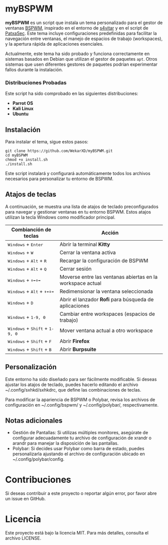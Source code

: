# myBSPWM

**myBSPWM** es un script que instala un tema personalizado para el gestor de ventanas [BSPWM](https://github.com/baskerville/bspwm), inspirado en el entorno de [s4vitar](https://github.com/s4vitar) y en el script de [PatxaSec](https://github.com/PatxaSec/myBSPWM). Este tema incluye configuraciones predefinidas para facilitar la navegación entre ventanas, el manejo de espacios de trabajo (workspaces), y la apertura rápida de aplicaciones esenciales.

Actualmente, este tema ha sido probado y funciona correctamente en sistemas basados en Debian que utilizan el gestor de paquetes `apt`. Otros sistemas que usen diferentes gestores de paquetes podrían experimentar fallos durante la instalación.

### Distribuciones Probadas

Este script ha sido comprobado en las siguientes distribuciones:

- **Parrot OS**
- **Kali Linux**
- **Ubuntu**

## Instalación

Para instalar el tema, sigue estos pasos:

```
git clone https://github.com/WekarXD/myBSPWM.git
cd myBSPWM
chmod +x install.sh
./install.sh
```

Este script instalará y configurará automáticamente todos los archivos necesarios para personalizar tu entorno de BSPWM.

## Atajos de teclas

A continuación, se muestra una lista de atajos de teclado preconfigurados para navegar y gestionar ventanas en tu entorno BSPWM. Estos atajos utilizan la tecla Windows como modificador principal.

| Combianción de teclas                                     | Acción                                                     |
| --------------------------------------------------------- | ---------------------------------------------------------- |
| <kbd>Windows</kbd> + <kbd>Enter</kbd>                     | Abrir la terminal **Kitty**                                |
| <kbd>Windows</kbd> + <kbd>W</kbd>                         | Cerrar la ventana activa                                   |
| <kbd>Windows</kbd> + <kbd>Alt</kbd> + <kbd>R</kbd>        | Recargar la configuración de BSPWM                         |
| <kbd>Windows</kbd> + <kbd>Alt</kbd> + <kbd>Q</kbd>        | Cerrar sesión                                              |
| <kbd>Windows</kbd> + <kbd>⬆⬅⬇➡</kbd>                      | Moverse entre las ventanas abiertas en la workspace actual |
| <kbd>Windows</kbd> + <kbd>Alt</kbd> + <kbd>⬆⬅⬇➡</kbd>     | Redimensionar la ventana seleccionada                      |
| <kbd>Windows</kbd> + <kbd>D</kbd>                         | Abrir el lanzador **Rofi** para búsqueda de aplicaciones   |
| <kbd>Windows</kbd> + <kbd>1-9, 0</kbd>                    | Cambiar entre workspaces (espacios de trabajo)             |
| <kbd>Windows</kbd> + <kbd>Shift</kbd> + <kbd>1-9, 0</kbd> | Mover ventana actual a otro workspace                      |
| <kbd>Windows</kbd> + <kbd>Shift</kbd> + <kbd>F</kbd>      | Abrir **Firefox**                                          |
| <kbd>Windows</kbd> + <kbd>Shift</kbd> + <kbd>B</kbd>      | Abrir **Burpsuite**                                        |

## Personalización

Este entorno ha sido diseñado para ser fácilmente modificable. Si deseas ajustar los atajos de teclado, puedes hacerlo editando el archivo ~/.config/sxhkd/sxhkdrc, que define las combinaciones de teclas.

Para modificar la apariencia de BSPWM o Polybar, revisa los archivos de configuración en ~/.config/bspwm/ y ~/.config/polybar/, respectivamente.

## Notas adicionales

- Gestión de Pantallas: Si utilizas múltiples monitores, asegúrate de configurar adecuadamente tu archivo de configuración de xrandr o arandr para manejar la disposición de las pantallas.
- Polybar: Si decides usar Polybar como barra de estado, puedes personalizarla ajustando el archivo de configuración ubicado en ~/.config/polybar/config.

# Contribuciones

Si deseas contribuir a este proyecto o reportar algún error, por favor abre un issue en GitHub.

# Licencia

Este proyecto está bajo la licencia MIT. Para más detalles, consulta el archivo LICENSE.
